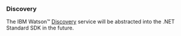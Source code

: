 ### Discovery
The IBM Watson™ [Discovery][discovery] service will be abstracted into the .NET Standard SDK in the future.
<!-- The IBM Watson™ [Discovery][discovery] service makes it possible to rapidly build cognitive, cloud-based exploration applications that unlock actionable insights hidden in unstructured data - including your own proprietary data, as well as public and third-party data. -->

<!-- ### Installation
#### Nuget
```

PM > Install-Package IBM.WatsonDeveloperCloud.Discovery

```
#### Project.json
```JSON

"dependencies": {
   "IBM.WatsonDeveloperCloud.Discovery.v1": "0.2.0"
}

``` -->
<!-- ### Usage
The IBM Watson™ [Discovery][discovery] Service uses data analysis combined with cognitive intuition in order to take your unstructured data and enrich it so that you can query it to return the information that you need from it. -->

<!-- #### Create an environment
Creates an environment for the service instance. Note: You can create only one environment per service instance. Attempting to create another environment for the same service instance results in an error.
```cs
``` -->

<!-- #### List environments
List existing environments for the service instance.
```cs
``` -->

<!-- #### List environment details
Gets detailed information about the specified environment.
```cs
``` -->

<!-- #### Update an environment
Updates an existing environment.
```cs
``` -->

<!-- #### Delete an environment
Deletes an existing environment.
```cs
``` -->

<!-- #### Add an configuration
Adds a configuration to the service instance.
```cs
``` -->

<!-- #### List configurations
Lists existing configurations for the service instance.
```cs
``` -->

<!-- ##### List configuration details
Get information about the specified configuration.
```cs
``` -->

<!-- ##### Update a configuration
Replaces an existing configuration. This operation completely replaces the previous configuration. Important: Do not attempt to replace the default configuration.

The new configuration can contain one or more of the configuration_id, updated, or created elements, but the elements are ignored and do not generate errors to enable pasting in another existing configuration. You can also provide a new configuration with none of the three elements.

Documents are processed with a snapshot of the configuration that was in place at the time the document was submitted for ingestion. This means documents that were already submitted are not processed with the new configuration.
```cs
``` -->

<!-- ##### Delete a configuration
Deletes an existing configuration from the service instance.

The delete operation is performed unconditionally. A delete request succeeds even if the configuration is referenced by a collection or document ingestion. However, documents that have already been submitted for processing continue to use the deleted configuration; documents are always processed with a snapshot of the configuration as it existed at the time the document was submitted.
```cs
``` -->

<!-- ##### Test your configuration on a document
Run a sample document against your configuration or the default configuration and return diagnostic information designed to help you understand how the document was processed. The document is not added to a collection.
```cs
``` -->

<!-- ##### Create an collection
Creates a new collection for storing documents.
```cs
``` -->

<!-- ##### List collections
Display a list of existing collections.
```cs
``` -->

<!-- ##### List collection details
Show detailed information about an existing collection.
```cs
``` -->

<!-- ##### Update an collection
Creates a new collection for storing documents.
```cs
``` -->

<!-- ##### List fields
Gets a list of the unique fields, and each field's type, that are stored in a collection's index.
```cs
``` -->

<!-- ##### Delete an collection
Deletes an existing collection.
```cs
``` -->

<!-- ##### Add a document
Add a document to your collection.
```cs
``` -->

<!-- ##### Update a document
Update or partially update a document to create or replace an existing document.
```cs
``` -->

<!-- ##### List document details
Display status information about a submitted document.
```cs
``` -->

<!-- ##### Delete a document
Delete a document from a collection.
```cs
``` -->

<!-- ##### Queries
Query the documents in your collection.

Once your content is uploaded and enriched by the Discovery service, you can build queries to search your content. For a deep dive into queries, see [Building Queries and Delivering Content][discovery-query].
```cs
``` -->

[discovery]: http://www.ibm.com/watson/developercloud/discovery/api/v1/
[discovery-query]: http://www.ibm.com/watson/developercloud/doc/discovery/using.shtml
